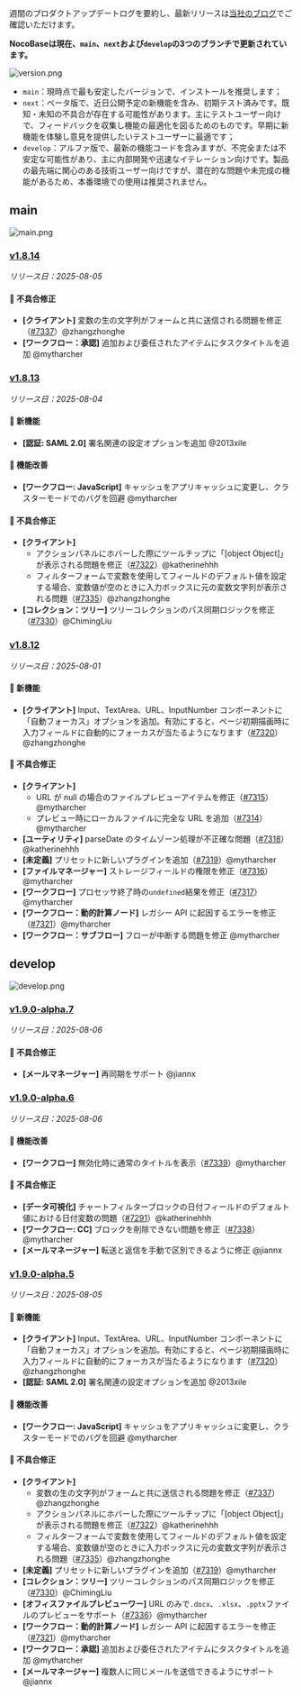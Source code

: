 週間のプロダクトアップデートログを要約し、最新リリースは[当社のブログ](https://www.nocobase.com/ja/blog/timeline)でご確認いただけます。

**NocoBaseは現在、`main`、`next`および`develop`の3つのブランチで更新されています。**

![version.png](https://static-docs.nocobase.com/ba5f04e27e99c625cb3822da5df07860.png)

* `main`：現時点で最も安定したバージョンで、インストールを推奨します；
* `next`：ベータ版で、近日公開予定の新機能を含み、初期テスト済みです。既知・未知の不具合が存在する可能性があります。主にテストユーザー向けで、フィードバックを収集し機能の最適化を図るためのものです。早期に新機能を体験し意見を提供したいテストユーザーに最適です；
* `develop`：アルファ版で、最新の機能コードを含みますが、不完全または不安定な可能性があり、主に内部開発や迅速なイテレーション向けです。製品の最先端に関心のある技術ユーザー向けですが、潜在的な問題や未完成の機能があるため、本番環境での使用は推奨されません。

## main

![main.png](https://static-docs.nocobase.com/47a3c71734c1d0f908b51f9ebd53c0ac.png)

### [v1.8.14](https://www.nocobase.com/ja/blog/v1.8.14)

*リリース日：2025-08-05*

#### 🐛 不具合修正

* **[クライアント]** 変数の生の文字列がフォームと共に送信される問題を修正（[#7337](https://github.com/nocobase/nocobase/pull/7337)）@zhangzhonghe
* **[ワークフロー：承認]** 追加および委任されたアイテムにタスクタイトルを追加 @mytharcher

### [v1.8.13](https://www.nocobase.com/ja/blog/v1.8.13)

*リリース日：2025-08-04*

#### 🎉 新機能

* **[認証: SAML 2.0]** 署名関連の設定オプションを追加 @2013xile

#### 🚀 機能改善

* **[ワークフロー: JavaScript]** キャッシュをアプリキャッシュに変更し、クラスターモードでのバグを回避 @mytharcher

#### 🐛 不具合修正

* **[クライアント]**
  * アクションパネルにホバーした際にツールチップに「[object Object]」が表示される問題を修正（[#7322](https://github.com/nocobase/nocobase/pull/7322)）@katherinehhh
  * フィルターフォームで変数を使用してフィールドのデフォルト値を設定する場合、変数値が空のときに入力ボックスに元の変数文字列が表示される問題（[#7335](https://github.com/nocobase/nocobase/pull/7335)）@zhangzhonghe
* **[コレクション：ツリー]** ツリーコレクションのパス同期ロジックを修正（[#7330](https://github.com/nocobase/nocobase/pull/7330)）@ChimingLiu

### [v1.8.12](https://www.nocobase.com/ja/blog/v1.8.12)

*リリース日：2025-08-01*

#### 🎉 新機能

* **[クライアント]** Input、TextArea、URL、InputNumber コンポーネントに「自動フォーカス」オプションを追加。有効にすると、ページ初期描画時に入力フィールドに自動的にフォーカスが当たるようになります（[#7320](https://github.com/nocobase/nocobase/pull/7320)）@zhangzhonghe

#### 🐛 不具合修正

* **[クライアント]**
  * URL が null の場合のファイルプレビューアイテムを修正（[#7315](https://github.com/nocobase/nocobase/pull/7315)）@mytharcher
  * プレビュー時にローカルファイルに完全な URL を追加（[#7314](https://github.com/nocobase/nocobase/pull/7314)）@mytharcher
* **[ユーティリティ]** parseDate のタイムゾーン処理が不正確な問題（[#7318](https://github.com/nocobase/nocobase/pull/7318)）@katherinehhh
* **[未定義]** プリセットに新しいプラグインを追加（[#7319](https://github.com/nocobase/nocobase/pull/7319)）@mytharcher
* **[ファイルマネージャー]** ストレージフィールドの権限を修正（[#7316](https://github.com/nocobase/nocobase/pull/7316)）@mytharcher
* **[ワークフロー]** プロセッサ終了時の`undefined`結果を修正（[#7317](https://github.com/nocobase/nocobase/pull/7317)）@mytharcher
* **[ワークフロー：動的計算ノード]** レガシー API に起因するエラーを修正（[#7321](https://github.com/nocobase/nocobase/pull/7321)）@mytharcher
* **[ワークフロー：サブフロー]** フローが中断する問題を修正 @mytharcher

## develop

![develop.png](https://static-docs.nocobase.com/7fcdd9456a17286d8a439eee52bcb8d2.png)

### [v1.9.0-alpha.7](https://www.nocobase.com/ja/blog/v1.9.0-alpha.7)

*リリース日：2025-08-06*

#### 🐛 不具合修正

* **[メールマネージャー]** 再同期をサポート @jiannx

### [v1.9.0-alpha.6](https://www.nocobase.com/ja/blog/v1.9.0-alpha.6)

*リリース日：2025-08-06*

#### 🚀 機能改善

* **[ワークフロー]** 無効化時に通常のタイトルを表示（[#7339](https://github.com/nocobase/nocobase/pull/7339)）@mytharcher

#### 🐛 不具合修正

* **[データ可視化]** チャートフィルターブロックの日付フィールドのデフォルト値における日付変数の問題（[#7291](https://github.com/nocobase/nocobase/pull/7291)）@katherinehhh
* **[ワークフロー: CC]** ブロックを削除できない問題を修正（[#7338](https://github.com/nocobase/nocobase/pull/7338)）@mytharcher
* **[メールマネージャー]** 転送と返信を手動で区別できるように修正 @jiannx

### [v1.9.0-alpha.5](https://www.nocobase.com/ja/blog/v1.9.0-alpha.5)

*リリース日：2025-08-05*

#### 🎉 新機能

* **[クライアント]** Input、TextArea、URL、InputNumber コンポーネントに「自動フォーカス」オプションを追加。有効にすると、ページ初期描画時に入力フィールドに自動的にフォーカスが当たるようになります（[#7320](https://github.com/nocobase/nocobase/pull/7320)）@zhangzhonghe
* **[認証: SAML 2.0]** 署名関連の設定オプションを追加 @2013xile

#### 🚀 機能改善

* **[ワークフロー: JavaScript]** キャッシュをアプリキャッシュに変更し、クラスターモードでのバグを回避 @mytharcher

#### 🐛 不具合修正

* **[クライアント]**
  * 変数の生の文字列がフォームと共に送信される問題を修正（[#7337](https://github.com/nocobase/nocobase/pull/7337)）@zhangzhonghe
  * アクションパネルにホバーした際にツールチップに「[object Object]」が表示される問題を修正（[#7322](https://github.com/nocobase/nocobase/pull/7322)）@katherinehhh
  * フィルターフォームで変数を使用してフィールドのデフォルト値を設定する場合、変数値が空のときに入力ボックスに元の変数文字列が表示される問題（[#7335](https://github.com/nocobase/nocobase/pull/7335)）@zhangzhonghe
* **[未定義]** プリセットに新しいプラグインを追加（[#7319](https://github.com/nocobase/nocobase/pull/7319)）@mytharcher
* **[コレクション：ツリー]** ツリーコレクションのパス同期ロジックを修正（[#7330](https://github.com/nocobase/nocobase/pull/7330)）@ChimingLiu
* **[オフィスファイルプレビューワー]** URL のみで`.docx`、`.xlsx`、`.pptx`ファイルのプレビューをサポート（[#7336](https://github.com/nocobase/nocobase/pull/7336)）@mytharcher
* **[ワークフロー：動的計算ノード]** レガシー API に起因するエラーを修正（[#7321](https://github.com/nocobase/nocobase/pull/7321)）@mytharcher
* **[ワークフロー：承認]** 追加および委任されたアイテムにタスクタイトルを追加 @mytharcher
* **[メールマネージャー]** 複数人に同じメールを送信できるようにサポート @jiannx
